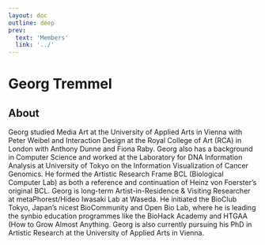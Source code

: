```yaml
---
layout: doc
outline: deep
prev:
  text: 'Members'
  link: '../'
---
```


# Georg Tremmel

## About

Georg studied Media Art at the University of Applied Arts in Vienna with Peter Weibel and Interaction Design at the Royal College of Art (RCA) in London with Anthony Dunne and Fiona Raby. Georg also has a background in Computer Science and worked at the Laboratory for DNA Information Analysis at University of Tokyo on the Information Visualization of Cancer Genomics. He formed the Artistic Research Frame BCL (Biological Computer Lab) as both a reference and continuation of Heinz von Foerster’s original BCL. Georg is long-term Artist-in-Residence & Visiting Researcher at metaPhorest/Hideo Iwasaki Lab at Waseda. He initiated the BioClub Tokyo, Japan’s nicest BioCommunity and Open Bio Lab, where he is leading the synbio education programmes like the BioHack Academy and HTGAA (How to Grow Almost Anything. Georg is also currently pursuing his PhD in Artistic Research at the University of Applied Arts in Vienna. 